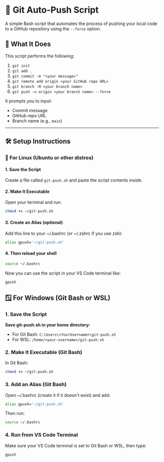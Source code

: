 # 🚀 Git Auto-Push Script

A simple Bash script that automates the process of pushing your local code to a GitHub repository using the `--force` option.

## 🧠 What It Does

This script performs the following:

1. `git init`
2. `git add .`
3. `git commit -m "<your message>"`
4. `git remote add origin <your GitHub repo URL>`
5. `git branch -M <your branch name>`
6. `git push -u origin <your branch name> --force`

It prompts you to input:
- Commit message
- GitHub repo URL
- Branch name (e.g., `main`)

---

## 🛠️ Setup Instructions

### 🐧 For Linux (Ubuntu or other distros)

#### 1. **Save the Script**
Create a file called `git-push.sh` and paste the script contents inside.

#### 2. **Make It Executable**
Open your terminal and run:
```bash
chmod +x ~/git-push.sh
```

#### 3. **Create an Alias (optional)**
Add this line to your ~/.bashrc (or ~/.zshrc if you use zsh):
```bash
alias gpush='~/git-push.sh'
```

#### 4. **Then reload your shell**
```bash
source ~/.bashrc
```

Now you can use the script in your VS Code terminal like:
```bash
gpush
```

## 🪟 For Windows (Git Bash or WSL)

### 1. **Save the Script**
**Save git-push.sh in your home directory:**
- For Git Bash: `C:\Users\<YourUsername>\git-push.sh`
- For WSL: `/home/<your-username>/git-push.sh`

### 2. **Make It Executable (Git Bash)**
In Git Bash:
```bash
chmod +x ~/git-push.sh
```

### 3. **Add an Alias (Git Bash)**
Open ~/.bashrc (create it if it doesn't exist) and add:
```bash
alias gpush='~/git-push.sh'
```

Then run:
```bash
source ~/.bashrc
```

### 4. **Run from VS Code Terminal**
Make sure your VS Code terminal is set to Git Bash or WSL, then type:
```bash
gpush
```
